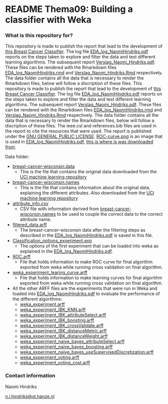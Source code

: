 # README Thema09: Building a classifier with Weka #

### What is this repository for? ###

This repository is made to publish the report that lead to the development of [this Breast Cancer Classifier](https://github.com/naomihindriks/java_wrapper). The log file [EDA_log_NaomiHindriks.pdf](https://github.com/naomihindriks/thema09/blob/main/EDA_log_NaomiHindriks.pdf) reports on the steps taken to explore and filter the data and test different learning algorithms. The subsequent report [Verslag_Naomi_Hindriks.pdf](https://github.com/naomihindriks/thema09/blob/main/Verslag_Naomi_Hindriks.pdf). These files can be rendered with the Rmarkdown files [EDA_log_NaomiHindriks.rmd](https://github.com/naomihindriks/thema09/blob/main/EDA_log_NaomiHindriks.rmd) and [Verslag_Naomi_Hindriks.Rmd](https://github.com/naomihindriks/thema09/blob/main/Verslag_Naomi_Hindriks.Rmd) respectively. The data folder contains all the data that is necessary to render the Rmarkdown files, below will follow a discription of these files. This repository is made to publish the report that lead to the development of [this Breast Cancer Classifier](https://github.com/naomihindriks/java_wrapper). The log file [EDA_log_NaomiHindriks.pdf](https://github.com/naomihindriks/thema09/blob/main/EDA_log_NaomiHindriks.pdf) reports on the steps taken to explore and filter the data and test different learning algorithms. The subsequent report [Verslag_Naomi_Hindriks.pdf](https://github.com/naomihindriks/thema09/blob/main/Verslag_Naomi_Hindriks.pdf). These files can be rendered with the Rmarkdown files [EDA_log_NaomiHindriks.rmd](https://github.com/naomihindriks/thema09/blob/main/EDA_log_NaomiHindriks.rmd) and [Verslag_Naomi_Hindriks.Rmd](https://github.com/naomihindriks/thema09/blob/main/Verslag_Naomi_Hindriks.Rmd) respectively. The data folder contains all the data that is necessary to render the Rmarkdown files, below will follow a discription of these files. The ieee.csl and references.bib files are used in the report to cite the resources that were used. The report is published under the  [GNU GENERAL PUBLIC LICENSE](https://github.com/naomihindriks/thema09/blob/main/LICENSE). [ROC-curve.png](https://github.com/naomihindriks/thema09/blob/main/ROC-curve.png) is an image that is used in [EDA_log_NaomiHindriks.pdf](https://github.com/naomihindriks/thema09/blob/main/EDA_log_NaomiHindriks.pdf), [this is where is was downloaded from](https://commons.wikimedia.org/wiki/File:Roc-draft-xkcd-style.svg).

Data folder:

- [breast-cancer-wisconsin.data](https://github.com/naomihindriks/thema09/blob/main/data/breast-cancer-wisconsin.data)
  - This is the file that contains the original data downloaded from the [UCI machine learning repository](https://archive.ics.uci.edu/ml/datasets/breast+cancer+wisconsin+%28original%29)
- [breast-cancer-wisconsin.names](https://github.com/naomihindriks/thema09/blob/main/data/breast-cancer-wisconsin.names)
  - This is the file that contains information about the original data, explaining the different attributes. Also downloaded from the [UCI machine learning repository](https://archive.ics.uci.edu/ml/datasets/breast+cancer+wisconsin+%28original%29)
- [attribute_info.csv](https://github.com/naomihindriks/thema09/blob/main/data/attribute_info.csv)
    - CSV file with information derived from [breast-cancer-wisconsin.names](https://github.com/naomihindriks/thema09/blob/main/data/breast-cancer-wisconsin.names) to be used to couple the correct data to the correct attribute name.
- [filtered_data.arff](https://github.com/naomihindriks/thema09/blob/main/data/filtered_data.arff)
  - The breast-cancer-wisconsin data after the filtering steps as described in the [EDA_log_NaomiHindriks.pdf](https://github.com/naomihindriks/thema09/blob/main/EDA_log_NaomiHindriks.pdf) is saved in this file.
- [Classification_options_experiment.exp](https://github.com/naomihindriks/thema09/blob/main/data/Classification_options_experiment.exp)
  - The options of the first experiment that can be loaded into weka as explained in the [EDA_log_NaomiHindriks.pdf](https://github.com/naomihindriks/thema09/blob/main/EDA_log_NaomiHindriks.pdf).
- [ROC.arff](https://github.com/naomihindriks/thema09/blob/main/data/ROC.arff)
  - File that holds information to make ROC curve for final algorithm exported from weka while running cross validation on final algorithm.
- [weka_experiment_learing_curve.arff](https://github.com/naomihindriks/thema09/blob/main/data/weka_experiment_learing_curve.arff)
  - File that holds information to make learning curves for final algorithm exported from weka while running cross validation on final algorithm.
- All the other ARFF files are the experiments that were run in Weka and loaded into [EDA_log_NaomiHindriks.pdf](https://github.com/naomihindriks/thema09/blob/main/EDA_log_NaomiHindriks.pdf) to evaluate the performance of the different algorithms:
  - [weka_experiment.arff](https://github.com/naomihindriks/thema09/blob/main/data/weka_experiment.arff)
  - [weka_experiment_IBK_KNN.arff](https://github.com/naomihindriks/thema09/blob/main/data/weka_experiment_IBK_KNN.arff)
  - [weka_experiment_IBK_attributeSelect.arff](https://github.com/naomihindriks/thema09/blob/main/data/weka_experiment_IBK_attributeSelect.arff)
  - [weka_experiment_IBK_boosting.arff](https://github.com/naomihindriks/thema09/blob/main/data/weka_experiment_IBK_boosting.arff)
  - [weka_experiment_IBK_crossValidate.arff](https://github.com/naomihindriks/thema09/blob/main/data/weka_experiment_IBK_crossValidate.arff)
  - [weka_experiment_IBK_distanceMetric.arff](https://github.com/naomihindriks/thema09/blob/main/data/weka_experiment_IBK_distanceMetric.arff)
  - [weka_experiment_IBK_distanceWeight.arff](https://github.com/naomihindriks/thema09/blob/main/data/weka_experiment_IBK_distanceWeight.arff)
  - [weka_experiment_naive_bayes_attributeSelect.arff](https://github.com/naomihindriks/thema09/blob/main/data/weka_experiment_naive_bayes_attributeSelect.arff)
  - [weka_experiment_naive_bayes_boosting.arff](https://github.com/naomihindriks/thema09/blob/main/data/weka_experiment_naive_bayes_boosting.arff)
  - [weka_experiment_naive_bayes_useSupervisedDiscretization.arff](https://github.com/naomihindriks/thema09/blob/main/data/weka_experiment_naive_bayes_useSupervisedDiscretization.arff)
  - [weka_experiment_voting.arff](https://github.com/naomihindriks/thema09/blob/main/data/weka_experiment_voting.arff)
  - [weka_experiment_voting_cost.arff](https://github.com/naomihindriks/thema09/blob/main/data/weka_experiment_voting_cost.arff)

### Contact information ###

Naomi Hindriks

n.j.hindriks@st.hanze.nl
